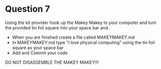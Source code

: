 # Question 7

Using the kit provider hook up the Makey Makey to your computer and turn the provided tin foil square into your space bar and .

- When you are finished create a file called MAKEYMAKEY.md
- In MAKEYMAKEY.md type "I love physical computing" using the tin foil square as your space bar
- Add and Commit your code

DO NOT DISASSEMBLE THE MAKEY MAKEY!!!
